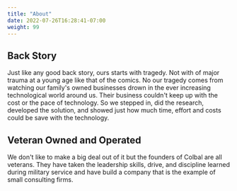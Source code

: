 ```yaml
---
title: "About"
date: 2022-07-26T16:28:41-07:00
weight: 99
---
```

[This is the main page of about us. The weight on line 4 above is order on the menu]: # 

## Back Story
Just like any good back story, ours starts with tragedy. Not with of major trauma at a young age like that of the comics. No our tragedy comes from watching our family's owned businesses drown in the ever increasing technological world around us. Their business couldn't keep up with the cost or the pace of technology. So we stepped in, did the research, developed the solution, and showed just how much time, effort and costs could be save with the technology.

## Veteran Owned and Operated
We don't like to make a big deal out of it but the founders of Colbal are all veterans. They have taken the leadership skills, drive, and discipline learned during military service and have build a company that is the example of small consulting firms. 

